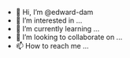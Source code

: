 - 👋 Hi, I’m @edward-dam
- 👀 I’m interested in ...
- 🌱 I’m currently learning ...
- 💞️ I’m looking to collaborate on ...
- 📫 How to reach me ...

<!---
edward-dam/edward-dam is a ✨ special ✨ repository because its `README.md` (this file) appears on your GitHub profile.
You can click the Preview link to take a look at your changes.
--->
